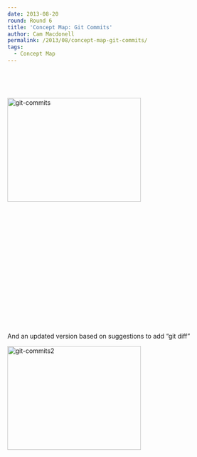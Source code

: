 ```yaml
---
date: 2013-08-20
round: Round 6
title: 'Concept Map: Git Commits'
author: Cam Macdonell
permalink: /2013/08/concept-map-git-commits/
tags:
  - Concept Map
---
```

&nbsp;

&nbsp;

[<img class="size-medium wp-image-3986 alignleft" alt="git-commits" src="http://files.software-carpentry.org/training-course/2013/08/git-commits-300x233.png" width="300" height="233" />][1]

&nbsp;

&nbsp;

&nbsp;

&nbsp;

&nbsp;

&nbsp;

&nbsp;

&nbsp;

&nbsp;

And an updated version based on suggestions to add &#8220;git diff&#8221;

[<img class="alignnone size-medium wp-image-4088" alt="git-commits2" src="http://files.software-carpentry.org/training-course/2013/08/git-commits2-300x233.png" width="300" height="233" />][2]

 [1]: http://files.software-carpentry.org/training-course/2013/08/git-commits.png
 [2]: http://files.software-carpentry.org/training-course/2013/08/git-commits2.png
